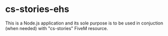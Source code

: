 # cs-stories-ehs
This is a Node.js application and its sole purpose is to be used in conjuction (when needed) with "cs-stories" FiveM resource.
